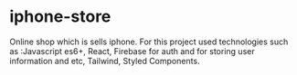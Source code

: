 # iphone-store
Online shop which is sells iphone. For this project used technologies such as :Javascript es6+, React, Firebase for auth and for storing user information and etc, Tailwind, Styled Components.
